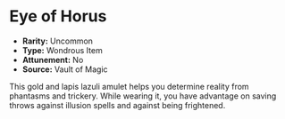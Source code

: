 # Eye of Horus

- **Rarity:** Uncommon
- **Type:** Wondrous Item
- **Attunement:** No
- **Source:** Vault of Magic

This gold and lapis lazuli amulet helps you determine reality from phantasms and trickery. While wearing it, you have advantage on saving throws against illusion spells and against being frightened.
